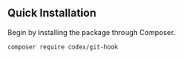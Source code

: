 <!---
title: Overview
author: Sebwite
-->

## Quick Installation

Begin by installing the package through Composer.

```bash
composer require codex/git-hook
```


